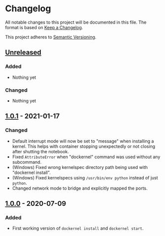 # Changelog

All notable changes to this project will be documented in this file.
The format is based on [Keep a Changelog](https://keepachangelog.com/en/1.0.0/).

This project adheres to [Semantic Versioning](https://semver.org/spec/v2.0.0.html).

## [Unreleased]
### Added
- Nothing yet

### Changed
- Nothing yet

## [1.0.1] - 2021-01-17
### Changed
- Default interrupt mode will now be set to "message" when installing a kernel.
  This helps with container stopping unexpectedly or not closing after shutting
  the notebook.
- Fixed `AttributeError` when "dockernel" command was used without any
  subcommand.
- (Windows) Fixed wrong kernelspec directory path being used with "dockernel
  install".
- (Windows) Fixed kernelspecs using `/usr/bin/env python` instead of just
  `python`.
- Changed network mode to bridge and explicitly mapped the ports. 

## [1.0.0] - 2020-07-09
### Added
- First working version of `dockernel install` and `dockernel start`.

[unreleased]: https://github.com/mrmino/dockernel/v1.0.0...HEAD
[1.0.1]: https://github.com/mrmino/dockernel/releases/tag/v1.0.1
[1.0.0]: https://github.com/mrmino/dockernel/releases/tag/v1.0.0
